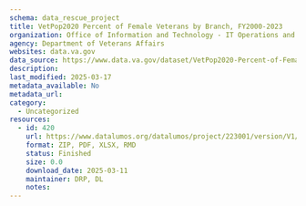 ```yaml
---
schema: data_rescue_project 
title: VetPop2020 Percent of Female Veterans by Branch, FY2000-2023
organization: Office of Information and Technology - IT Operations and Services (ITOPS)
agency: Department of Veterans Affairs
websites: data.va.gov
data_source: https://www.data.va.gov/dataset/VetPop2020-Percent-of-Female-Veterans-by-Branch-FY/e66k-v4c4
description: 
last_modified: 2025-03-17
metadata_available: No
metadata_url: 
category:
  - Uncategorized
resources:
  - id: 420
    url: https://www.datalumos.org/datalumos/project/223001/version/V1/view
    format: ZIP, PDF, XLSX, RMD
    status: Finished
    size: 0.0
    download_date: 2025-03-11
    maintainer: DRP, DL
    notes: 
---
```

